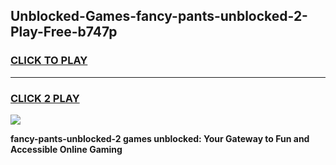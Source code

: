 
## Unblocked-Games-fancy-pants-unblocked-2-Play-Free-b747p
<h3>
<a href="https://premium76.site?title=fancy-pants-unblocked-2&ref=12A">CLICK TO PLAY</a></h3>
<hr>

<h3>
<a href="https://premium76.site?title=fancy-pants-unblocked-2&ref=12A">CLICK 2 PLAY</a>
  
</h3>

<a href="https://premium76.site?title=fancy-pants-unblocked-2&ref=12A"><img src="https://clearcache.store/games.png"></a>


**fancy-pants-unblocked-2 games unblocked: Your Gateway to Fun and Accessible Online Gaming**
